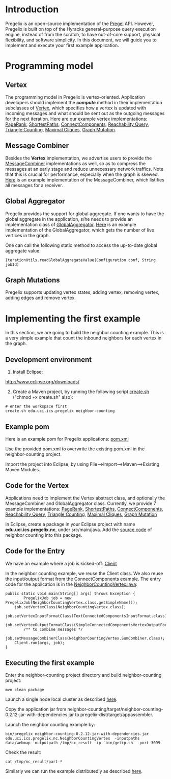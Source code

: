 

# Introduction #
Pregelix is an open-source implementation of the [Pregel](http://googleresearch.blogspot.com/2009/06/large-scale-graph-computing-at-google.html) API. However, Pregelix is built on top of the Hyracks general-purpose query execution engine, instead of from the scratch, to have out-of-core support, physical flexibility, and software simplicity. In this document, we will guide you to implement and execute your first example application.

# Programming model #
## Vertex ##
The programming model in Pregelix is vertex-oriented. Application developers should implement the **_compute_** method in their implementation subclasses of [Vertex](https://code.google.com/p/hyracks/source/browse/pregelix/pregelix-api/src/main/java/edu/uci/ics/pregelix/api/graph/Vertex.java?name=fullstack-0.2.12), which specifies how a vertex is updated with incoming messages and what should be sent out as the outgoing messages for the next iteration.  Here are our example vertex implementations: [PageRank](https://code.google.com/p/hyracks/source/browse/pregelix/pregelix-example/src/main/java/edu/uci/ics/pregelix/example/PageRankVertex.java?name=fullstack-0.2.12),
[ShortestPaths](https://code.google.com/p/hyracks/source/browse/pregelix/pregelix-example/src/main/java/edu/uci/ics/pregelix/example/ShortestPathsVertex.java?name=fullstack-0.2.12),
[ConnectComponents](https://code.google.com/p/hyracks/source/browse/pregelix/pregelix-example/src/main/java/edu/uci/ics/pregelix/example/ConnectedComponentsVertex.java?name=fullstack-0.2.12),
[Reachability Query](https://code.google.com/p/hyracks/source/browse/pregelix/pregelix-example/src/main/java/edu/uci/ics/pregelix/example/ReachabilityVertex.java?name=fullstack-0.2.12),
[Triangle Counting](https://code.google.com/p/hyracks/source/browse/?name=fullstack-0.2.12#git%2Fpregelix%2Fpregelix-example%2Fsrc%2Fmain%2Fjava%2Fedu%2Fuci%2Fics%2Fpregelix%2Fexample%2Ftrianglecounting),
[Maximal Cliques](https://code.google.com/p/hyracks/source/browse/?name=fullstack-0.2.12#git%2Fpregelix%2Fpregelix-example%2Fsrc%2Fmain%2Fjava%2Fedu%2Fuci%2Fics%2Fpregelix%2Fexample%2Fmaximalclique),
[Graph Mutation](https://code.google.com/p/hyracks/source/browse/pregelix/pregelix-example/src/main/java/edu/uci/ics/pregelix/example/GraphMutationVertex.java?name=fullstack-0.2.12).

## Message Combiner ##
Besides the **Vertex** implementation, we advertise users to provide the [MessageCombiner](https://code.google.com/p/hyracks/source/browse/pregelix/pregelix-api/src/main/java/edu/uci/ics/pregelix/api/graph/MessageCombiner.java?name=fullstack-0.2.12) implementations as well, so as to compress the messages at an early stage and reduce unnecessary network traffics.  Note that this is crucial for performance, especially when the graph is skewed. [Here](https://code.google.com/p/hyracks/source/browse/pregelix/pregelix-api/src/main/java/edu/uci/ics/pregelix/api/util/DefaultMessageCombiner.java?name=fullstack-0.2.12) is an example implementation of the MessageCombiner, which listifies all messages for a receiver.

## Global Aggregator ##
Pregelix provides the support for global aggregate. If one wants to have the global aggregate in the application, s/he needs to provide an implementation class of [GlobalAggregator](https://code.google.com/p/hyracks/source/browse/pregelix/pregelix-api/src/main/java/edu/uci/ics/pregelix/api/graph/GlobalAggregator.java?name=fullstack-0.2.12).  [Here](https://code.google.com/p/hyracks/source/browse/pregelix/pregelix-api/src/main/java/edu/uci/ics/pregelix/api/util/GlobalCountAggregator.java?name=fullstack-0.2.12) is an example implementation of the GlobalAggregator, which gets the number of live vertices in the graph.

One can call the following static method to access the up-to-date global aggregate value:
```
IterationUtils.readGlobalAggregateValue(Configuration conf, String jobId)
```

## Graph Mutations ##
Pregelix supports updating vertex states, adding vertex, removing vertex, adding edges and remove vertex.

# Implementing the first example #
In this section, we are going to build the neighbor counting example.
This is a very simple example that count the inbound neighbors for each vertex in the graph.


## Development environment ##
1. Install Eclipse:

http://www.eclipse.org/downloads/

2. Create a Maven project, by running the following script [create.sh](http://code.google.com/p/hyracks/wiki/CreateSh) ("chmod +x create.sh" also):
```
# enter the workspace first		
create.sh edu.uci.ics.pregelix neighbor-counting		
```

## Example pom ##
Here is an example pom for Pregelix applications: [pom.xml](http://code.google.com/p/hyracks/wiki/PregelixAppPom0212)

Use the provided pom.xml to overwrite the existing pom.xml in the neighbor-counting project.

Import the project into Eclipse, by using File-->Import-->Maven-->Existing Maven Modules.


## Code for the Vertex ##
Applications need to implement the Vertex abstract class, and optionally the MessageCombiner and GlobalAggregator class. Currently, we provide 7 example implementations:
[PageRank](https://code.google.com/p/hyracks/source/browse/pregelix/pregelix-example/src/main/java/edu/uci/ics/pregelix/example/PageRankVertex.java?name=fullstack-0.2.12),
[ShortestPaths](https://code.google.com/p/hyracks/source/browse/pregelix/pregelix-example/src/main/java/edu/uci/ics/pregelix/example/ShortestPathsVertex.java?name=fullstack-0.2.12),
[ConnectComponents](https://code.google.com/p/hyracks/source/browse/pregelix/pregelix-example/src/main/java/edu/uci/ics/pregelix/example/ConnectedComponentsVertex.java?name=fullstack-0.2.12),
[Reachability Query](https://code.google.com/p/hyracks/source/browse/pregelix/pregelix-example/src/main/java/edu/uci/ics/pregelix/example/ReachabilityVertex.java?name=fullstack-0.2.12),
[Triangle Counting](https://code.google.com/p/hyracks/source/browse/?name=fullstack-0.2.12#git%2Fpregelix%2Fpregelix-example%2Fsrc%2Fmain%2Fjava%2Fedu%2Fuci%2Fics%2Fpregelix%2Fexample%2Ftrianglecounting),
[Maximal Cliques](https://code.google.com/p/hyracks/source/browse/?name=fullstack-0.2.12#git%2Fpregelix%2Fpregelix-example%2Fsrc%2Fmain%2Fjava%2Fedu%2Fuci%2Fics%2Fpregelix%2Fexample%2Fmaximalclique),
[Graph Mutation](https://code.google.com/p/hyracks/source/browse/pregelix/pregelix-example/src/main/java/edu/uci/ics/pregelix/example/GraphMutationVertex.java?name=fullstack-0.2.12)

In Eclipse, create a package in your Eclipse project with name **edu.uci.ics.pregelix.nc**, under src/main/java.  Add the [source code](http://code.google.com/p/hyracks/wiki/NeighborCountingExample) of neighbor counting into this package.

## Code for the Entry ##
We have an example where a job is kicked-off:
[Client](https://code.google.com/p/hyracks/source/browse/pregelix/pregelix-example/src/main/java/edu/uci/ics/pregelix/example/client/Client.java?name=fullstack-0.2.12)

In the neighbor counting example, we reuse the Client class. We also reuse the input/output format from the ConnectComponents example. The entry code for the application is in the [NeighborCountingVertex.java](http://code.google.com/p/hyracks/wiki/NeighborCountingExample):
```
public static void main(String[] args) throws Exception {
        PregelixJob job = new PregelixJob(NeighborCountingVertex.class.getSimpleName());
	job.setVertexClass(NeighborCountingVertex.class);
	job.setVertexInputFormatClass(TextConnectedComponentsInputFormat.class);
	job.setVertexOutputFormatClass(SimpleConnectedComponentsVertexOutputFormat.class);
        /** to combine messages */
	job.setMessageCombinerClass(NeighborCountingVertex.SumCombiner.class);
	Client.run(args, job);
}
```


## Executing the first example ##
Enter the neighbor-counting project directory and build neighbor-counting project:
```
mvn clean package
```

Launch a single node local cluster as described [here](http://code.google.com/p/hyracks/wiki/PregelixUserManual#Running_Pregelix_locally).

Copy the application jar from neighbor-counting/target/neighbor-counting-0.2.12-jar-with-dependencies.jar to pregelix-dist/target/appassembler.

Launch the neighbor counting example by:
```
bin/pregelix neighbor-counting-0.2.12-jar-with-dependencies.jar edu.uci.ics.pregelix.nc.NeighborCountingVertex  -inputpaths data/webmap -outputpath /tmp/nc_result -ip `bin/getip.sh` -port 3099
```

Check the result:
```
cat /tmp/nc_result/part-*
```

Similarly we can run the example distributedly as described [here](http://code.google.com/p/hyracks/wiki/PregelixUserManual0212#Running_Pregelix_distributedly).